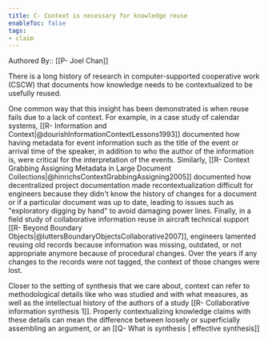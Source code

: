 ```yaml
---
title: C- Context is necessary for knowledge reuse
enableToc: false
tags:
- claim
---
```


Authored By:: [[P- Joel Chan]]

There is a long history of research in computer-supported cooperative work (CSCW) that documents how knowledge needs to be contextualized to be usefully reused. 

One common way that this insight has been demonstrated is when reuse fails due to a lack of context. For example, in a case study of calendar systems, [[R- Information and Context|@dourishInformationContextLessons1993]] documented how having metadata for event information such as the title of the event or arrival time of the speaker, in addition to who the author of the information is, were critical for the interpretation of the events. Similarly, [[R- Context Grabbing Assigning Metadata in Large Document Collections|@hinrichsContextGrabbingAssigning2005]] documented how decentralized project documentation made recontextualization difficult for engineers because they didn't know the history of changes for a document or if a particular document was up to date, leading to issues such as "exploratory digging by hand" to avoid damaging power lines. Finally, in a field study of collaborative information reuse in aircraft technical support [[R- Beyond Boundary Objects|@luttersBoundaryObjectsCollaborative2007]], engineers lamented reusing old records because information was missing, outdated, or not appropriate anymore because of procedural changes. Over the years if any changes to the records were not tagged, the context of those changes were lost.

Closer to the setting of synthesis that we care about, context can refer to methodological details like who was studied and with what measures, as well as the intellectual history of the authors of a study [[R- Collaborative information synthesis 1]]. Properly contextualizing knowledge claims with these details can mean the difference between loosely or superficially assembling an argument, or an [[Q- What is synthesis | effective synthesis]]